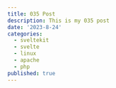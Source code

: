 ```yaml
---
title: 035 Post
description: This is my 035 post
date: '2023-8-24'
categories:
  - sveltekit
  - svelte
  - linux
  - apache
  - php
published: true
---
```


